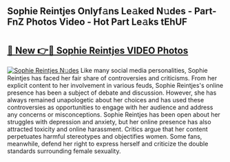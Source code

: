 ## Sophie Reintjes Onlyf𝚊ns Le𝚊ked N𝚞des - Part-FnZ Photos Video - Hot Part Le𝚊ks tEhUF

# <h2><a href="http://ac29278.deff.icu/?id=Sophie+Reintjes">🔗 New 👉🔴 Sophie Reintjes VIDEO Photos</a></h2>

[![Sophie Reintjes N𝚞des](https://i.imgur.com/rIISA9y.gif)](http://ac29278.deff.icu/?id=Sophie+Reintjes)
Like many social media personalities, Sophie Reintjes has faced her fair share of controversies and criticisms. From her explicit content to her involvement in various feuds, Sophie Reintjes's online presence has been a subject of debate and discussion. However, she has always remained unapologetic about her choices and has used these controversies as opportunities to engage with her audience and address any concerns or misconceptions. Sophie Reintjes has been open about her struggles with depression and anxiety, but her online presence has also attracted toxicity and online harassment. Critics argue that her content perpetuates harmful stereotypes and objectifies women. Some fans, meanwhile, defend her right to express herself and criticize the double standards surrounding female sexuality.
